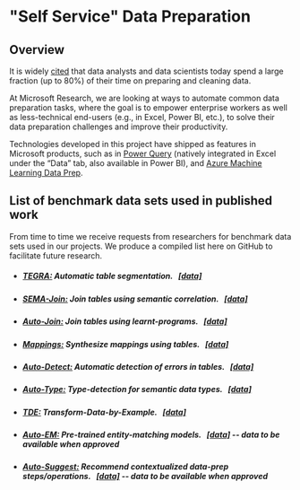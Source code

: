 # "Self Service" Data Preparation

## Overview
It is widely [cited](https://www.gartner.com/en/documents/3418832/market-guide-for-self-service-data-preparation) that data analysts and data scientists today spend a large fraction (up to 80%) of their time on preparing and cleaning data.

At Microsoft Research, we are looking at ways to automate common data preparation tasks, where the goal is to empower enterprise workers as well as less-technical end-users (e.g., in Excel, Power BI, etc.), to solve their data preparation challenges and improve their productivity.

Technologies developed in this project have shipped as features in Microsoft products, such as in [Power Query](https://docs.microsoft.com/en-us/power-query/power-query-what-is-power-query) (natively integrated in Excel under the “Data” tab, also available in Power BI), and [Azure Machine Learning Data Prep](https://docs.microsoft.com/en-us/python/api/azureml-dataprep/?view=azure-ml-py).


## List of benchmark data sets used in published work

From time to time we receive requests from researchers for benchmark data sets used in our projects. We produce a compiled list here on GitHub to facilitate future research.

* ##### [TEGRA:](https://www.microsoft.com/en-us/research/wp-content/uploads/2016/02/Main.pdf) Automatic table segmentation. &nbsp;&nbsp;[[data]](https://github.com/Yeye-He/TEGRA-Table-Segmentation) 

* ##### [SEMA-Join:](https://www.microsoft.com/en-us/research/wp-content/uploads/2016/02/p2045-he.pdf) Join tables using semantic correlation. &nbsp;&nbsp;[[data]](https://github.com/Yeye-He/Semantic-Join)

* ##### [Auto-Join:](https://www.microsoft.com/en-us/research/wp-content/uploads/2016/12/autojoin-fullversion.pdf) Join tables using learnt-programs.  &nbsp;&nbsp;[[data]](https://github.com/Yeye-He/Auto-Join)

* ##### [Mappings:](https://www.microsoft.com/en-us/research/wp-content/uploads/2017/03/mapping-synthesis.pdf) Synthesize mappings using tables.  &nbsp;&nbsp;[[data]](https://github.com/Yeye-He/Mapping-Synthesis)

* ##### [Auto-Detect:](https://www.microsoft.com/en-us/research/uploads/prod/2018/04/AutoDetect.pdf) Automatic detection of errors in tables.  &nbsp;&nbsp;[[data]](https://github.com/zphuangHKUCS/Auto-Detect-released-data)

* ##### [Auto-Type:](https://www.microsoft.com/en-us/research/uploads/prod/2018/04/main2.pdf) Type-detection for semantic data types.  &nbsp;&nbsp;[[data]](https://github.com/congy/AutoType/)

* ##### [TDE:](https://www.microsoft.com/en-us/research/uploads/prod/2018/04/TDE-demo.pdf) Transform-Data-by-Example.  &nbsp;&nbsp;[[data]](https://github.com/Yeye-He/Transform-Data-by-Example)


* ##### [Auto-EM:](https://www.microsoft.com/en-us/research/publication/auto-em-end-to-end-fuzzy-entity-matching-using-pre-trained-deep-models-and-transfer-learning/) Pre-trained entity-matching models.  &nbsp;&nbsp;[[data]](https://github.com/henryzhao5852/AutoEM) -- data to be available when approved


* ##### [Auto-Suggest:](https://www.microsoft.com/en-us/research/publication/auto-suggest-learning-to-recommend-data-preparation-steps-using-data-science-notebooks/) Recommend contextualized data-prep steps/operations.  &nbsp;&nbsp;[[data]](https://github.com/congy/AutoSuggest) -- data to be available when approved